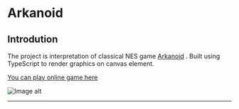 # Arkanoid

    
## Introdution
The project is interpretation of classical NES game [Arkanoid](https://en.wikipedia.org/wiki/Arkanoid) .
Built using TypeScript to render graphics on canvas element. 

[You can play online game here](https://en.wikipedia.org/wiki/Arkanoid)

![Image alt](https://github.com/YuryYuhno/TypeScript_Arkanoid/blob/main/Images/Main.png)

___


